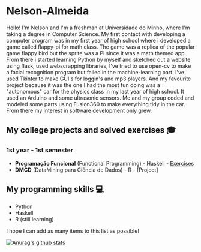 # Nelson-Almeida 
Hello! I'm Nelson and I'm a freshman at Universidade do Minho, where I'm taking a degree in Computer Science.
My first contact with developing a computer program was in my first year of high school where i developed a game called flappy-pi for math class. The game was a replica of the popular game flappy bird but the sprite was a Pi since it was a math themed app. From there i started learning Python by myself and sketched out a website using flask, used webscrapping libraries, I've tried to use open-cv to make a facial recognition program but failed in the machine-learning part. I've used Tkinter to make GUI's for loggin's and mp3 players. And my favourite project because it was the one I had the most fun doing was a "autonomous" car for the physics class in my last year of high school. It used an Arduino and some ultrasonic sensors. Me and my group coded and modeled some parts using Fusion360 to make everything tidy in the car.
From there my interest in software development only grew.


## My college projects and solved exercises 🎓 
### 1st year - 1st semester 
- **Programação Funcional** (Functional Programming) - Haskell - [Exercises](https://github.com/NelsonAlmeida-18/UniversidadePF) 
- **DMCD** (DataMining para Ciência de Dados) - R - [Project] 

## My programming skills 💻 
- Python 
- Haskell 
- R (still learning) 

I hope I can add as many items to this list as possible!





[![Anurag's github stats](https://github-readme-stats.vercel.app/api?username=NelsonAlmeida-18)](https://github.com/anuraghazra/github-readme-stats)

